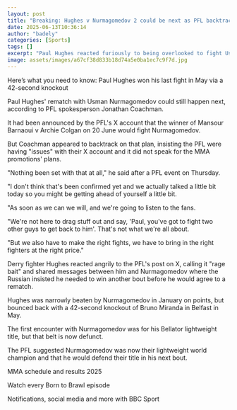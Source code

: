 ```yaml
---
layout: post
title: "Breaking: Hughes v Nurmagomedov 2 could be next as PFL backtracks"
date: 2025-06-13T10:36:14
author: "badely"
categories: [Sports]
tags: []
excerpt: "Paul Hughes reacted furiously to being overlooked to fight Usman Nurmagomedov next, but the PFL are now backtracking."
image: assets/images/a67cf38d833b18d74a5e0ba1ec7c9f7d.jpg
---
```


Here’s what you need to know: Paul Hughes won his last fight in May via a 42-second knockout

Paul Hughes' rematch with Usman Nurmagomedov could still happen next, according to PFL spokesperson Jonathan Coachman.

It had been announced by the PFL's X account that the winner of Mansour Barnaoui v Archie Colgan on 20 June would fight Nurmagomedov.

But Coachman appeared to backtrack on that plan, insisting the PFL were having "issues" with their X account and it did not speak for the MMA promotions' plans.

"Nothing been set with that at all," he said after a PFL event on Thursday.

"I don't think that's been confirmed yet and we actually talked a little bit today so you might be getting ahead of yourself a little bit.

"As soon as we can we will, and we're going to listen to the fans.

"We're not here to drag stuff out and say, 'Paul, you've got to fight two other guys to get back to him'. That's not what we're all about.

"But we also have to make the right fights, we have to bring in the right fighters at the right price."

Derry fighter Hughes reacted angrily to the PFL's post on X, calling it "rage bait" and shared messages between him and Nurmagomedov where the Russian insisted he needed to win another bout before he would agree to a rematch.

Hughes was narrowly beaten by Nurmagomedov in January on points, but bounced back with a 42-second knockout of Bruno Miranda in Belfast in May.

The first encounter with Nurmagomedov was for his Bellator lightweight title, but that belt is now defunct.

The PFL suggested Nurmagomedov was now their lightweight world champion and that he would defend their title in his next bout.

MMA schedule and results 2025

Watch every Born to Brawl episode

Notifications, social media and more with BBC Sport


